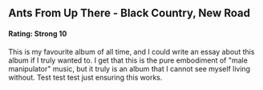 ## Ants From Up There - Black Country, New Road

#### Rating: Strong 10

This is my favourite album of all time, and I could write an essay about this album if I truly wanted to. I get that this is the pure embodiment of "male manipulator" music, but it truly is an album that I cannot see myself living without. Test test test just ensuring this works.